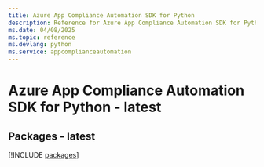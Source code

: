 ```yaml
---
title: Azure App Compliance Automation SDK for Python
description: Reference for Azure App Compliance Automation SDK for Python
ms.date: 04/08/2025
ms.topic: reference
ms.devlang: python
ms.service: appcomplianceautomation
---
```

# Azure App Compliance Automation SDK for Python - latest
## Packages - latest
[!INCLUDE [packages](app-compliance-automation-index.md)]